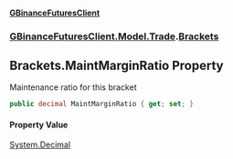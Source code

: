 #### [GBinanceFuturesClient](./index.md 'index')
### [GBinanceFuturesClient.Model.Trade](./GBinanceFuturesClient-Model-Trade.md 'GBinanceFuturesClient.Model.Trade').[Brackets](./GBinanceFuturesClient-Model-Trade-Brackets.md 'GBinanceFuturesClient.Model.Trade.Brackets')
## Brackets.MaintMarginRatio Property
Maintenance ratio for this bracket  
```csharp
public decimal MaintMarginRatio { get; set; }
```
#### Property Value
[System.Decimal](https://docs.microsoft.com/en-us/dotnet/api/System.Decimal 'System.Decimal')  
